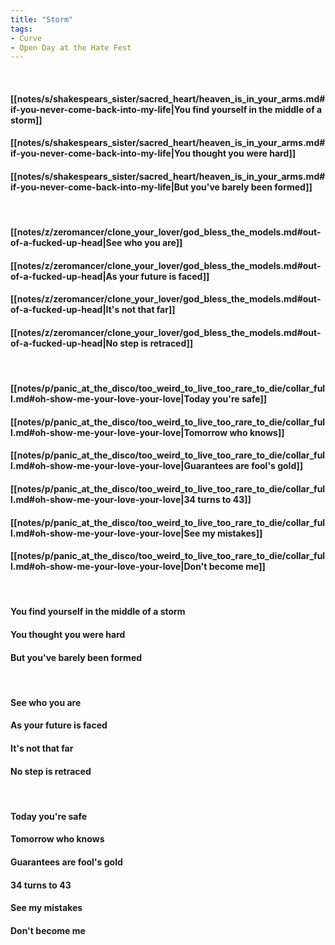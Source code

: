 ```yaml
---
title: "Storm"
tags:
- Curve
- Open Day at the Hate Fest
---
```

&nbsp;
#### [[notes/s/shakespears_sister/sacred_heart/heaven_is_in_your_arms.md#if-you-never-come-back-into-my-life|You find yourself in the middle of a storm]]
#### [[notes/s/shakespears_sister/sacred_heart/heaven_is_in_your_arms.md#if-you-never-come-back-into-my-life|You thought you were hard]]
#### [[notes/s/shakespears_sister/sacred_heart/heaven_is_in_your_arms.md#if-you-never-come-back-into-my-life|But you've barely been formed]]
&nbsp;
#### [[notes/z/zeromancer/clone_your_lover/god_bless_the_models.md#out-of-a-fucked-up-head|See who you are]]
#### [[notes/z/zeromancer/clone_your_lover/god_bless_the_models.md#out-of-a-fucked-up-head|As your future is faced]]
#### [[notes/z/zeromancer/clone_your_lover/god_bless_the_models.md#out-of-a-fucked-up-head|It's not that far]]
#### [[notes/z/zeromancer/clone_your_lover/god_bless_the_models.md#out-of-a-fucked-up-head|No step is retraced]]
&nbsp;
#### [[notes/p/panic_at_the_disco/too_weird_to_live_too_rare_to_die/collar_full.md#oh-show-me-your-love-your-love|Today you're safe]]
#### [[notes/p/panic_at_the_disco/too_weird_to_live_too_rare_to_die/collar_full.md#oh-show-me-your-love-your-love|Tomorrow who knows]]
#### [[notes/p/panic_at_the_disco/too_weird_to_live_too_rare_to_die/collar_full.md#oh-show-me-your-love-your-love|Guarantees are fool's gold]]
#### [[notes/p/panic_at_the_disco/too_weird_to_live_too_rare_to_die/collar_full.md#oh-show-me-your-love-your-love|34 turns to 43]]
#### [[notes/p/panic_at_the_disco/too_weird_to_live_too_rare_to_die/collar_full.md#oh-show-me-your-love-your-love|See my mistakes]]
#### [[notes/p/panic_at_the_disco/too_weird_to_live_too_rare_to_die/collar_full.md#oh-show-me-your-love-your-love|Don't become me]]
&nbsp;
#### You find yourself in the middle of a storm
#### You thought you were hard
#### But you've barely been formed
&nbsp;
#### See who you are
#### As your future is faced
#### It's not that far
#### No step is retraced
&nbsp;
#### Today you're safe
#### Tomorrow who knows
#### Guarantees are fool's gold
#### 34 turns to 43
#### See my mistakes
#### Don't become me
